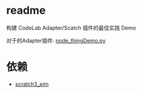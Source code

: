 # readme

构建 CodeLab Adapter/Scatch 插件的最佳实践 Demo

对于的Adapter插件: [node_thingDemo.py](https://github.com/CodeLabClub/codelab_adapter_extensions/blob/master/nodes_v3/node_thingDemo.py)

# 依赖
*  [scratch3_eim](https://github.com/CodeLabClub/scratch3_eim)

